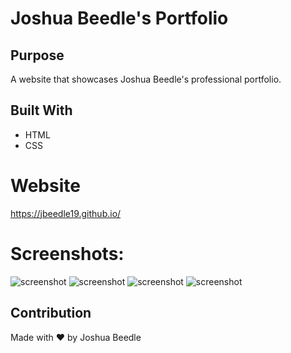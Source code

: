 # Joshua Beedle's Portfolio

## Purpose
A website that showcases Joshua Beedle's professional portfolio.

## Built With
* HTML
* CSS

# Website
https://jbeedle19.github.io/

# Screenshots:
![screenshot](./assets/images/normal-desktop.png)
![screenshot](./assets/images/small-desktop.png)
![screenshot](./assets/images/tablet.png)
![screenshot](./assets/images/mobile.png)

## Contribution
Made with ❤️ by Joshua Beedle